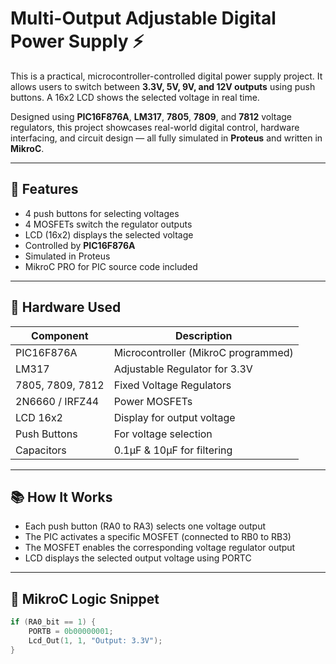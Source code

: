 # Multi-Output Adjustable Digital Power Supply ⚡

This is a practical, microcontroller-controlled digital power supply project. It allows users to switch between **3.3V, 5V, 9V, and 12V outputs** using push buttons. A 16x2 LCD shows the selected voltage in real time.

Designed using **PIC16F876A**, **LM317**, **7805**, **7809**, and **7812** voltage regulators, this project showcases real-world digital control, hardware interfacing, and circuit design — all fully simulated in **Proteus** and written in **MikroC**.

---

## 📅 Features

- 4 push buttons for selecting voltages
- 4 MOSFETs switch the regulator outputs
- LCD (16x2) displays the selected voltage
- Controlled by **PIC16F876A**
- Simulated in Proteus
- MikroC PRO for PIC source code included

---

## 🔧 Hardware Used

| Component       | Description                        |
|----------------|------------------------------------|
| PIC16F876A      | Microcontroller (MikroC programmed) |
| LM317           | Adjustable Regulator for 3.3V      |
| 7805, 7809, 7812| Fixed Voltage Regulators           |
| 2N6660 / IRFZ44 | Power MOSFETs                      |
| LCD 16x2        | Display for output voltage         |
| Push Buttons    | For voltage selection              |
| Capacitors      | 0.1µF & 10µF for filtering          |

---

## 📚 How It Works

- Each push button (RA0 to RA3) selects one voltage output
- The PIC activates a specific MOSFET (connected to RB0 to RB3)
- The MOSFET enables the corresponding voltage regulator output
- LCD displays the selected output voltage using PORTC

---

## 🧠 MikroC Logic Snippet

```c
if (RA0_bit == 1) {
    PORTB = 0b00000001;
    Lcd_Out(1, 1, "Output: 3.3V");
}
